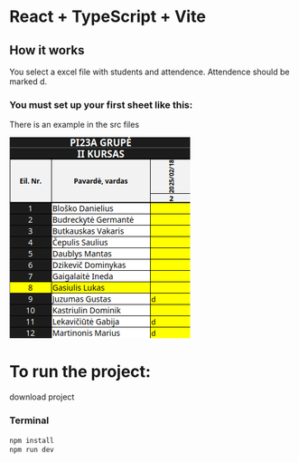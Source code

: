 # React + TypeScript + Vite


## How it works 

You select a excel file with students and attendence.
Attendence should be marked d.

### You must set up your first sheet like this:

There is an example in the src files

![Student Table](public/student.png)

# To run the project:

download project
### Terminal
```js
npm install
npm run dev
```
